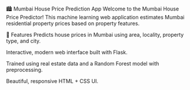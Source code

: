 🏙️ Mumbai House Price Prediction App
Welcome to the Mumbai House Price Predictor!
This machine learning web application estimates Mumbai residential property prices based on property features.

🚀 Features
Predicts house prices in Mumbai using area, locality, property type, and city.

Interactive, modern web interface built with Flask.

Trained using real estate data and a Random Forest model with preprocessing.

Beautiful, responsive HTML + CSS UI.
